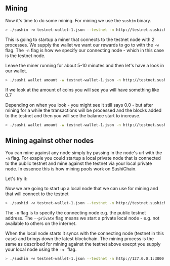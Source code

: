 ## Mining

Now it's time to do some mining. For mining we use the `sushim` binary.

```bash
> ./sushim -w testnet-wallet-1.json --testnet -n http://testnet.sushichain.io:3000 --process=2
```

This is going to startup a miner that connects to the testnet node with 2 processes. We supply the wallet we want our rewards to go to with the `-w` flag. The `-n` flag is how we specify our connecting node - which in this case is the testnet node.

Leave the miner running for about 5-10 minutes and then let's have a look in our wallet.

```bash
> ./sushi wallet amount -w testnet-wallet-1.json -n http://testnet.sushichain.io:3000
```

If we look at the amount of coins you will see you will have something like 0.7 

Depending on when you look - you might see it still says 0.0 - but after mining for a while the transactions will be processed and the blocks added to the testnet and then you will see the balance start to increase.

```bash
> ./sushi wallet amount -w testnet-wallet-1.json -n http://testnet.sushichain.io:3000
```



## Mining against other nodes

You can mine against any node simply by passing in the node's url with the `-n` flag. For exaple you could startup a local private node that is connected to the public testnet and mine against the testnet via your local private node. In essence this is how mining pools work on SushiChain.

Let's try it:

Now we are going to start up a local node that we can use for mining and that will connect to the testnet

```bash
> ./sushid -w testnet-wallet-1.json --testnet -n http://testnet.sushichain.io:3000 --private
```

The `-n` flag is to specify the connecting node e.g. the public testnet address. The `--private` flag means we start a private local node - e.g. not available to others on the internet.

When the local node starts it syncs with the connecting node (testnet in this case) and brings down the latest blockchain. The mining process is the same as described for mining against the testnet above execpt you supply your local node using the `-n ` flag.

```bash
> ./sushim -w testnet-wallet-1.json --testnet -n http://127.0.0.1:3000 --process=2
```

